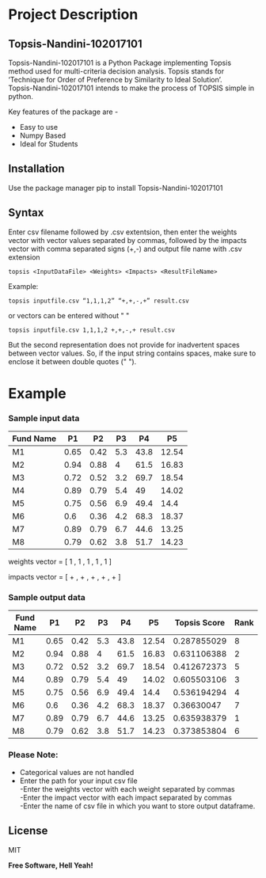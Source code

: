 <h1 class="code-line" data-line-start=0 data-line-end=1 ><a id="Project_Description_0"></a>Project Description</h1>
<h2 class="code-line" data-line-start=1 data-line-end=2 ><a id="TopsisNandini102017101_1"></a>Topsis-Nandini-102017101</h2>
<p class="has-line-data" data-line-start="2" data-line-end="4">Topsis-Nandini-102017101 is a Python Package implementing Topsis method used for multi-criteria decision analysis. Topsis stands for ‘Technique for Order of Preference by Similarity to Ideal Solution’.<br>
Topsis-Nandini-102017101 intends to make the process of TOPSIS simple in python.</p>
<p class="has-line-data" data-line-start="5" data-line-end="6">Key features of the package are -</p>
<ul>
<li class="has-line-data" data-line-start="6" data-line-end="7">Easy to use</li>
<li class="has-line-data" data-line-start="7" data-line-end="8">Numpy Based</li>
<li class="has-line-data" data-line-start="8" data-line-end="10">Ideal for Students</li>
</ul>
<h2 class="code-line" data-line-start=10 data-line-end=11 ><a id="Installation_10"></a>Installation</h2>
<p class="has-line-data" data-line-start="12" data-line-end="13">Use the package manager pip to install Topsis-Nandini-102017101</p>
<h2 class="code-line" data-line-start=14 data-line-end=15 ><a id="Syntax_14"></a>Syntax</h2>
<p class="has-line-data" data-line-start="15" data-line-end="16">Enter csv filename followed by .csv extentsion, then enter the weights vector with vector values separated by commas, followed by the impacts vector with comma separated signs (+,-) and output file name with .csv extension</p>
<pre><code class="has-line-data" data-line-start="17" data-line-end="19" class="language-sh">topsis &lt;InputDataFile&gt; &lt;Weights&gt; &lt;Impacts&gt; &lt;ResultFileName&gt;
</code></pre>
<p class="has-line-data" data-line-start="19" data-line-end="20">Example:</p>
<pre><code class="has-line-data" data-line-start="21" data-line-end="23" class="language-sh">topsis inputfile.csv “<span class="hljs-number">1</span>,<span class="hljs-number">1</span>,<span class="hljs-number">1</span>,<span class="hljs-number">2</span>” “+,+,-,+” result.csv
</code></pre>
<p class="has-line-data" data-line-start="23" data-line-end="24">or vectors can be entered without &quot; &quot;</p>
<pre><code class="has-line-data" data-line-start="25" data-line-end="27" class="language-sh">topsis inputfile.csv <span class="hljs-number">1</span>,<span class="hljs-number">1</span>,<span class="hljs-number">1</span>,<span class="hljs-number">2</span> +,+,-,+ result.csv
</code></pre>
<p class="has-line-data" data-line-start="27" data-line-end="28">But the second representation does not provide for inadvertent spaces between vector values. So, if the input string contains spaces, make sure to enclose it between double quotes (&quot; &quot;).</p>
<h1 class="code-line" data-line-start=29 data-line-end=30 ><a id="Example_29"></a>Example</h1>
<h3 class="code-line" data-line-start=31 data-line-end=32 ><a id="Sample_input_data_31"></a>Sample input data</h3>
<table class="table table-striped table-bordered">
<thead>
<tr>
<th>Fund Name</th>
<th>P1</th>
<th>P2</th>
<th>P3</th>
<th>P4</th>
<th>P5</th>
</tr>
</thead>
<tbody>
<tr>
<td>M1</td>
<td>0.65</td>
<td>0.42</td>
<td>5.3</td>
<td>43.8</td>
<td>12.54</td>
</tr>
<tr>
<td>M2</td>
<td>0.94</td>
<td>0.88</td>
<td>4</td>
<td>61.5</td>
<td>16.83</td>
</tr>
<tr>
<td>M3</td>
<td>0.72</td>
<td>0.52</td>
<td>3.2</td>
<td>69.7</td>
<td>18.54</td>
</tr>
<tr>
<td>M4</td>
<td>0.89</td>
<td>0.79</td>
<td>5.4</td>
<td>49</td>
<td>14.02</td>
</tr>
<tr>
<td>M5</td>
<td>0.75</td>
<td>0.56</td>
<td>6.9</td>
<td>49.4</td>
<td>14.4</td>
</tr>
<tr>
<td>M6</td>
<td>0.6</td>
<td>0.36</td>
<td>4.2</td>
<td>68.3</td>
<td>18.37</td>
</tr>
<tr>
<td>M7</td>
<td>0.89</td>
<td>0.79</td>
<td>6.7</td>
<td>44.6</td>
<td>13.25</td>
</tr>
<tr>
<td>M8</td>
<td>0.79</td>
<td>0.62</td>
<td>3.8</td>
<td>51.7</td>
<td>14.23</td>
</tr>
</tbody>
</table>
<p class="has-line-data" data-line-start="44" data-line-end="45">weights vector = [ 1 , 1 , 1 , 1 , 1 ]</p>
<p class="has-line-data" data-line-start="46" data-line-end="47">impacts vector = [ + , + , + , + , + ]</p>
<h3 class="code-line" data-line-start=48 data-line-end=49 ><a id="Sample_output_data_48"></a>Sample output data</h3>
<table class="table table-striped table-bordered">
<thead>
<tr>
<th>Fund Name</th>
<th>P1</th>
<th>P2</th>
<th>P3</th>
<th>P4</th>
<th>P5</th>
<th>Topsis Score</th>
<th>Rank</th>
</tr>
</thead>
<tbody>
<tr>
<td>M1</td>
<td>0.65</td>
<td>0.42</td>
<td>5.3</td>
<td>43.8</td>
<td>12.54</td>
<td>0.287855029</td>
<td>8</td>
</tr>
<tr>
<td>M2</td>
<td>0.94</td>
<td>0.88</td>
<td>4</td>
<td>61.5</td>
<td>16.83</td>
<td>0.631106388</td>
<td>2</td>
</tr>
<tr>
<td>M3</td>
<td>0.72</td>
<td>0.52</td>
<td>3.2</td>
<td>69.7</td>
<td>18.54</td>
<td>0.412672373</td>
<td>5</td>
</tr>
<tr>
<td>M4</td>
<td>0.89</td>
<td>0.79</td>
<td>5.4</td>
<td>49</td>
<td>14.02</td>
<td>0.605503106</td>
<td>3</td>
</tr>
<tr>
<td>M5</td>
<td>0.75</td>
<td>0.56</td>
<td>6.9</td>
<td>49.4</td>
<td>14.4</td>
<td>0.536194294</td>
<td>4</td>
</tr>
<tr>
<td>M6</td>
<td>0.6</td>
<td>0.36</td>
<td>4.2</td>
<td>68.3</td>
<td>18.37</td>
<td>0.36630047</td>
<td>7</td>
</tr>
<tr>
<td>M7</td>
<td>0.89</td>
<td>0.79</td>
<td>6.7</td>
<td>44.6</td>
<td>13.25</td>
<td>0.635938379</td>
<td>1</td>
</tr>
<tr>
<td>M8</td>
<td>0.79</td>
<td>0.62</td>
<td>3.8</td>
<td>51.7</td>
<td>14.23</td>
<td>0.373853804</td>
<td>6</td>
</tr>
</tbody>
</table>
<h3 class="code-line" data-line-start=61 data-line-end=62 ><a id="Please_Note_61"></a>Please Note:</h3>
<ul>
<li class="has-line-data" data-line-start="62" data-line-end="63">Categorical values are not handled</li>
<li class="has-line-data" data-line-start="63" data-line-end="67">Enter the path for your input csv file<br>
-Enter the weights vector with each weight separated by commas<br>
-Enter the impact vector with each impact separated by commas<br>
-Enter the name of csv file in which you want to store output dataframe.</li>
</ul>
<h2 class="code-line" data-line-start=70 data-line-end=71 ><a id="License_70"></a>License</h2>
<p class="has-line-data" data-line-start="72" data-line-end="73">MIT</p>
<p class="has-line-data" data-line-start="74" data-line-end="75"><strong>Free Software, Hell Yeah!</strong></p>